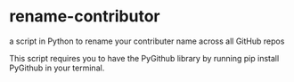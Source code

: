 # rename-contributor
a script in Python to rename your contributer name across all GitHub repos

This script requires you to have the PyGithub library by running pip install PyGithub in your terminal.
